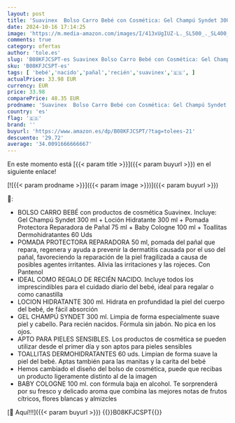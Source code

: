 ```yaml
---
layout: post
title: 'Suavinex  Bolso Carro Bebé con Cosmética: Gel Champú Syndet 300 ml + Loción Hidratante 300 ml + Pomada Pañal 50 ml + Baby Cologne 100 ml + Toallitas 60 Uds. Ideal Regalo de Recién Nacido  Azul'
date: 2024-10-16 17:14:25
image: 'https://m.media-amazon.com/images/I/413xUgIUZ-L._SL500_._SL400_.jpg'
comments: true
category: ofertas
author: 'tole.es'
slug: 'B08KFJCSPT-es Suavinex Bolso Carro Bebé con Cosmética: Gel Champú Syndet...'
sku: 'B08KFJCSPT-es'
tags: [ 'bebé','nacido','pañal','recién','suavinex','🇪🇸', ]
actualPrice: 33.98 EUR
currency: EUR
price: 33.98
comparePrice: 48.35 EUR
prodname: 'Suavinex  Bolso Carro Bebé con Cosmética: Gel Champú Syndet 300 ml + Loción Hidratante 300 ml + Pomada Pañal 50 ml + Baby Cologne 100 ml + Toallitas 60 Uds. Ideal Regalo de Recién Nacido  Azul'
country: 'es'
flag: '🇪🇸'
brand: ''
buyurl: 'https://www.amazon.es/dp/B08KFJCSPT/?tag=tolees-21'
descuento: '29.72'
average: '34.0091666666667'
---
```


En este momento está [{{< param title >}}]({{< param buyurl >}}) en el siguiente enlace!

[![{{< param prodname >}}]({{< param image >}})]({{< param buyurl >}})

🔎:

- BOLSO CARRO BEBÉ con productos de cosmética Suavinex. Incluye: Gel Champú Syndet 300 ml + Loción Hidratante 300 ml + Pomada Protectora Reparadora de Pañal 75 ml + Baby Cologne 100 ml + Toallitas Dermohidratantes 60 Uds
- POMADA PROTECTORA REPARADORA 50 ml, pomada del pañal que repara, regenera y ayuda a prevenir la dermatitis causada por el uso del pañal, favoreciendo la reparación de la piel fragilizada a causa de posibles agentes irritantes. Alivia las irritaciones y las rojeces. Con Pantenol
- IDEAL COMO REGALO DE RECIÉN NACIDO. Incluye todos los imprescindibles para el cuidado diario del bebé, ideal para regalar o como canastilla
- LOCION HIDRATANTE 300 ml. Hidrata en profundidad la piel del cuerpo del bebé, de fácil absorción
- GEL CHAMPÚ SYNDET 300 ml. Limpia de forma especialmente suave piel y cabello. Para recién nacidos. Fórmula sin jabón. No pica en los ojos.
- APTO PARA PIELES SENSIBLES. Los productos de cosmética se pueden utilizar desde el primer día y son aptos para pieles sensibles
- TOALLITAS DERMOHIDRATANTES 60 uds. Limpian de forma suave la piel del bebé. Aptas también para las manitas y la carita del bebé
- Hemos cambiado el diseño del bolso de cosmética, puede que recibas un producto ligeramente distinto al de la imagen
- BABY COLOGNE 100 ml. con fórmula baja en alcohol. Te sorprenderá por su fresco y delicado aroma que combina las mejores notas de frutos cítricos, flores blancas y almizcles

[🛒 Aquí!!!]({{< param buyurl >}})
{{<world>}}B08KFJCSPT{{</world>}}

